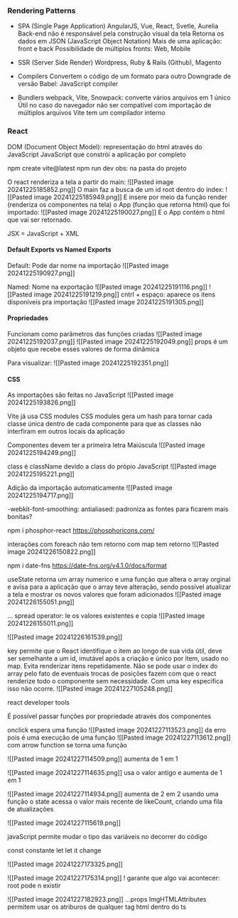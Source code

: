 ### Rendering Patterns

- SPA (Single Page Application)
	AngularJS, Vue, React, Svetle, Aurelia
	Back-end não é responsável pela construção visual da tela
	Retorna os dados em JSON (JavaScript Object Notation)
	Mais de uma aplicação: front e back
	Possibilidade de múltiplos fronts: Web, Mobile

- SSR (Server Side Render)
	Wordpress, Ruby & Rails (Github), Magento 

- Compilers
	Convertem o código de um formato para outro
	Downgrade de versão
	Babel: JavaScript compiler

- Bundlers
	webpack, Vite, Snowpack: converte vários arquivos em 1 único
	Útil no caso do navegador não ser compatível com importação de múltiplos arquivos
	Vite tem um compilador interno

### React

DOM (Document Object Model): representação do html através do JavaScript
JavaScript que constrói a aplicação por completo

npm create vite@latest
npm run dev
obs: na pasta do projeto

O react renderiza a tela a partir do main:
![[Pasted image 20241225185852.png]]
O main faz a busca de um id root dentro do index:
![[Pasted image 20241225185949.png]]
E insere por meio da função render (renderiza os componentes na tela) o App (função que retorna html) que foi importado:
![[Pasted image 20241225190027.png]]
E o App contém o html que vai ser retornado.

JSX = JavaScript + XML
#### Default Exports vs Named Exports

Default: Pode dar nome na importação
![[Pasted image 20241225190927.png]]

Named: Nome na exportação
![[Pasted image 20241225191116.png]]
![[Pasted image 20241225191219.png]]
cntrl + espaço: aparece os itens disponíveis pra importação
![[Pasted image 20241225191305.png]]

#### Propriedades
Funcionam como parâmetros das funções criadas 
![[Pasted image 20241225192037.png]]
![[Pasted image 20241225192049.png]]
props é um objeto que recebe esses valores de forma dinâmica

Para visualizar:
![[Pasted image 20241225192351.png]]

#### CSS
As importações são feitas no JavaScript
![[Pasted image 20241225193826.png]]

Vite já usa CSS modules
CSS modules gera um hash para tornar cada classe única dentro de cada componente para que as classes não interfiram em outros locais da aplicação

Componentes devem ter a primeira letra Maiúscula 
![[Pasted image 20241225194249.png]]

class é className devido a class do própio JavaScript
![[Pasted image 20241225195221.png]]

Adição da importação automaticamente 
![[Pasted image 20241225194717.png]]

-webkit-font-smoothing: antialiased: padroniza as fontes para ficarem mais bonitas?

npm i phosphor-react
https://phosphoricons.com/

interações com foreach não tem retorno
com map tem retorno
![[Pasted image 20241226150822.png]]

npm i date-fns
https://date-fns.org/v4.1.0/docs/format

useState retorna um array numerico e uma função que altera o array orginal e avisa para a aplicação que o array teve alteração, sendo possível atualizar a tela e mostrar os novos valores que foram adicionados 
![[Pasted image 20241226155051.png]]

... spread operator: le os valores existentes e copia
![[Pasted image 20241226155011.png]]

![[Pasted image 20241226161539.png]]

key permite que o React identifique o item ao longo de sua vida útil, deve ser semelhante a um id, imutável após a criação e único por item, usado no map. Evita renderizar itens repetidamente. Não se pode usar o index do array pelo fato de eventuais trocas de posições fazem com que o react renderize todo o componente sem necessidade. Com uma key especifica isso não ocorre.
![[Pasted image 20241227105248.png]]

react developer tools

É possível passar funções por propriedade através dos componentes

onclick espera uma função 
![[Pasted image 20241227113523.png]]
da erro pois é uma execução de uma função
![[Pasted image 20241227113612.png]]
com arrow function se torna uma função

![[Pasted image 20241227114509.png]]
aumenta de 1 em 1

![[Pasted image 20241227114635.png]]
usa o valor antigo e aumenta de 1 em 1

![[Pasted image 20241227114934.png]]
aumenta de 2 em 2
usando uma função o state acessa o valor mais recente de likeCount, criando uma fila de atualizações

![[Pasted image 20241227115619.png]]

javaScript permite mudar o tipo das variáveis no decorrer do código

const constante
let let it change 

![[Pasted image 20241227173325.png]]

![[Pasted image 20241227175314.png]]
! garante que algo vai acontecer: root pode n existir

![[Pasted image 20241227182923.png]]
...props
ImgHTMLAttributes permitem usar os atriburos de qualquer tag html dentro do ts